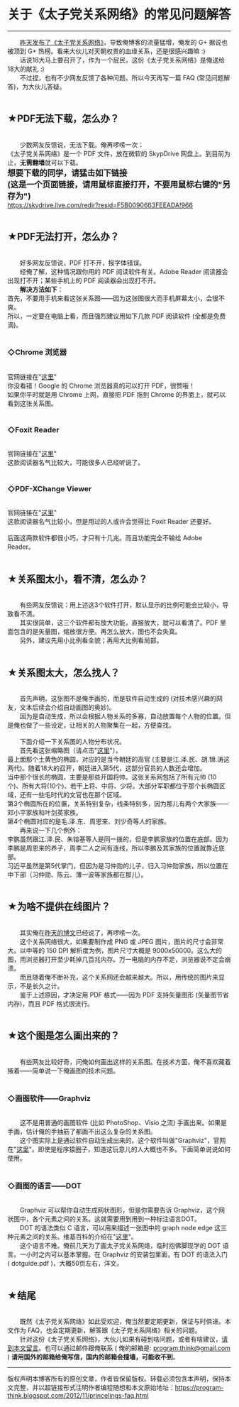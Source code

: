 # 关于《太子党关系网络》的常见问题解答 

-----

<div class="post-body entry-content">
　　<a href="http://program-think.blogspot.com/2012/11/princelings.html">昨天发布了《太子党关系网络》</a>，导致俺博客的流量猛增，俺发的 G+ 据说也被顶到 G+ 热榜。看来大伙儿对天朝权贵的血缘关系，还是很感兴趣嘛 :)<br/>
　　话说18大马上要召开了，作为一个屁民，这份《太子党关系网络》是俺送给18大的献礼 :)<br/>
　　不过捏，也有不少网友反馈了各种问题。所以今天再写一篇 FAQ (常见问题解答)，为大伙儿答疑。<a name="more"></a><br/>
<br/>
<h2>★PDF无法下载，怎么办？</h2><br/>
　　少数网友反馈说，无法下载。俺再啰嗦一次：<br/>
《太子党关系网络》是一个 PDF 文件，放在微软的 SkypDrive 网盘上。到目前为止，<b>无需翻墙</b>就可以下载。<br/>
<font size="4"><b>想要下载的同学，请猛击如下链接 <br/>
(这是一个页面链接，请用鼠标直接打开，不要用鼠标右键的"另存为")</b></font><br/>
<a href="https://skydrive.live.com/redir?resid=F5B0090663FEEADA%21966" rel="nofollow" target="_blank">https://skydrive.live.com/redir?resid=F5B0090663FEEADA!966</a><br/>
<br/>
<h2>★PDF无法打开，怎么办？</h2><br/>
　　好多网友反馈说，PDF 打不开，报字体错误。<br/>
　　经俺了解，这种情况跟你用的 PDF 阅读软件有关。Adobe Reader 阅读器会出现打不开；某些手机上的 PDF 阅读器会出现打不开。<br/>
　　<b>解决方法如下</b>：<br/>
首先，不要用手机来看这张关系图——因为这张图很大而手机屏幕太小，会很不爽。<br/>
所以，一定要在电脑上看，而且强烈建议用如下几款 PDF 阅读软件 (全都是免费滴)。<br/>
<br/>
<h3>◇Chrome 浏览器</h3><br/>
官网链接在"<a href="https://www.google.com/chrome/" rel="nofollow" target="_blank">这里</a>"<br/>
你没看错！Google 的 Chrome 浏览器真的可以打开 PDF，很赞哦！<br/>
如果你平时就是用 Chrome 上网，直接把 PDF 拖到 Chrome 的界面上，就可以看到这张关系图。<br/>
<br/>
<h3>◇Foxit Reader</h3><br/>
官网链接在"<a href="http://www.foxitsoftware.com/Secure_PDF_Reader/" rel="nofollow" target="_blank">这里</a>"<br/>
这款阅读器名气比较大，可能很多人已经听说了。<br/>
<br/>
<h3>◇PDF-XChange Viewer</h3><br/>
官网链接在"<a href="http://www.tracker-software.com/product/pdf-xchange-viewer" rel="nofollow" target="_blank">这里</a>"<br/>
这款阅读器名气比较小，但是用过的人或许会觉得比 Foxit Reader 还要好。<br/>
<br/>
后面这两款软件都很小巧，才只有十几兆。而且功能完全不输给 Adobe Reader。<br/>
<br/>
<h2>★关系图太小，看不清，怎么办？</h2><br/>
　　有些网友反馈说：用上述这3个软件打开，默认显示的比例可能会比较小，导致看不清。<br/>
　　其实很简单，这三个软件都有放大功能，直接放大，就可以看清了。PDF 里面包含的是矢量图，缩放很方便。再怎么放大，图也不会失真。<br/>
　　另外，建议先用小比例看全貌；再用大比例看局部。<br/>
<br/>
<h2>★关系图太大，怎么找人？</h2><br/>
　　首先声明，这张图不是俺手画的，而是软件自动生成的 (对技术感兴趣的网友，文本后续会介绍自动画图的奥妙)。<br/>
　　因为是自动生成，所以会根据人物关系的多寡，自动放置每个人物的位置。但是俺也做了一些设定，让相关的人物聚集在一起，方便查找。<br/>
<br/>
　　下面介绍一下关系图的人物分布状况。<br/>
　　首先看这张缩略图（请点击"<a href="//lh4.googleusercontent.com/95tmcRSwOoQFEEu-s0dWxj8grQvR7crPSS8paJ4ZI_dxjlAd9X0xHLofq9rNczU__CoT0pZaQzOEpSddCpBQ6aUAVNHVCw5mLptCMFOz2i-4zBkdaTupnjeHkt0" rel="nofollow" target="_blank">这里</a>"）。<br/>
最上面那个土黄色的椭圆，对应的是当今朝廷的高官 (主要是江.泽.民、胡.锦.涛这两代)。随着18大的召开，朝廷进入第5代，这部分官员的人数还会增加。<br/>
当中那个很长的椭圆，主要是那些开国将帅。这张关系网包括了所有元帅 (10个)、所有大将(10个)、若干上将、中将、少将。大部分军职都位于那个长椭圆区域，还有一些毛时代的文官也在那个区域。<br/>
第3个椭圆所在的位置，关系特别复杂，线条特别多，因为那儿有两个大家族——邓小平家族和叶剑英家族。<br/>
第4个椭圆对应的是毛.泽.东、周恩来、刘少奇等人的家族。<br/>
　　再来说一下几个例外：<br/>
李鹏虽然跟江.泽.民、朱镕基等人是同一拨的，但是李鹏家族的位置在底部。因为李鹏是周恩来的养子，周李二人之间有连线，所以李鹏及其家族的位置就靠近底部。<br/>
习近平虽然是第5代掌门，但因为是习仲勋的儿子，归入习仲勋家族，所以位置在中下部（习仲勋、陈云、薄一波等家族都在那儿）。<br/>
<br/>
<h2>★为啥不提供在线图片？</h2><br/>
　　其实俺在<a href="http://program-think.blogspot.com/2012/11/princelings.html">昨天的博文</a>已经说了，再啰嗦一次。<br/>
　　这个关系网络很大，如果要制作成 PNG 或 JPEG 图片，图片的尺寸会非常大。以中等的 150 DPI 解析度为例，图片尺寸大概是 9000x50000。这么大的图，用浏览器打开至少耗掉几百兆内存。万一电脑的内存不足，浏览器说不定会崩溃。<br/>
　　而且随着俺不断补充，这个关系网还会越来越大。所以，用传统的图片来显示，不是长久之计。<br/>
　　鉴于上述原因，才决定用 PDF 格式——因为 PDF 支持矢量图形 (矢量图节省内存)，而且 PDF 格式很流行。<br/>
<br/>
<h2>★这个图是怎么画出来的？</h2><br/>
　　有些网友比较好奇，问俺如何画出这样的关系图。在技术方面，俺不喜欢藏着掖着——简单说一下俺画图的技术问题。<br/>
<br/>
<h3>◇画图软件——Graphviz</h3><br/>
　　这不是用普通的画图软件 (比如 PhotoShop、Visio 之流) 手画出来。如果是手画，估计俺的手抽筋了都画不出这么复杂的关系图。<br/>
　　这个图实际上是通过软件自动生成出来的。这个软件叫做"Graphviz"，官网在"<a href="http://www.graphviz.org/" rel="nofollow" target="_blank">这里</a>"。即使是程序猿圈子，知道这玩意儿的人大概也不多。下面简单说说如何使用。<br/>
<br/>
<h3>◇画图的语言——DOT</h3><br/>
　　Graphviz 可以帮你自动生成网状图形，但是你需要告诉 Graphviz，这个网状图中，各个元素之间的关系。这就需要用到用到一种标注语言DOT。<br/>
　　DOT 的语法类似 C 语言，可以用来描述一张图中的 graph node edge 这三种元素之间的关系。维基百科的介绍在"<a href="https://en.wikipedia.org/wiki/DOT_language" rel="nofollow" target="_blank">这里</a>"。<br/>
　　这个语言不难。俺前几天为了画太子党关系网络，临时抱佛脚现学的 DOT 语言。一小时之内可以基本掌握。在 Graphviz 的安装包里面，有 DOT 的语法入门 ( dotguide.pdf )，大概50页左右，洋文。<br/>
<br/>
<h2>★结尾</h2><br/>
　　既然《太子党关系网络》如此受欢迎，俺当然要定期更新，保证与时俱进。本文作为 FAQ，也会定期更新，解答跟《太子党关系网络》相关的问题。<br/>
　　针对这份《太子党关系网络》，大伙儿如果有碰到啥问题，或者有啥建议，<a href="http://program-think.blogspot.com/2012/11/princelings-faq.html">请到本文留言</a>。也可以通过邮件跟俺联系 ( 俺的邮箱是: <a href="mailto:program.think@gmail.com" target="_blank">program.think@gmail.com</a> ) <b>请用国外的邮箱给俺写信，国内的邮箱会撞墙，可能收不到</b>。
</div>


------------------------------------------------

版权声明本博客所有的原创文章，作者皆保留版权。转载必须包含本声明，保持本文完整，并以超链接形式注明作者编程随想和本文原始地址：https://program-think.blogspot.com/2012/11/princelings-faq.html
